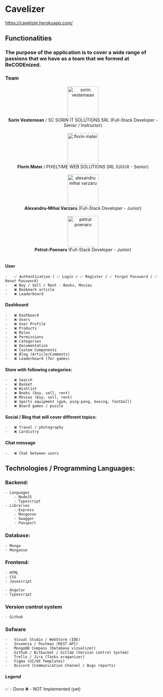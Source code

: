 # Cavelizer

https://cavelizer.herokuapp.com/

## Functionalities

### The purpose of the application is to cover a wide range of passions that we have as a team that we formed at ReCODEnized.

### Team

<div style="text-align: center"> <img src="https://iili.io/S1t3Ne.jpg" height="100px" alt="sorin vestemean"> </div>
<div style="text-align: center"><strong>Sorin Vestemean</strong> / SC SORIN IT SOLUTIONS SRL 
(Full-Stack Developer - Senior / Instructor)</div>
<br>
<div style="text-align: center"> <img src="https://iili.io/S1t5xa.jpg" height="100px" alt="florin matei"> </div>
<div style="text-align: center"><strong>Florin Matei</strong> / PIXELTIME WEB SOLUTIONS SRL (UI/UX - Senior)</div>
<br>

<div style="text-align: center"> <img src="https://iili.io/S1t2R9.jpg" height="100px" alt="alexandru mihai varzaru"> </div>
<div style="text-align: center"><strong>Alexandru-Mihai Varzaru</strong> (Full-Stack Developer - Junior)</div>
<br>

<div style="text-align: center"> <img src="https://iili.io/S1tFDu.jpg" height="100px" alt="petrut poenaru"> </div>
<div style="text-align: center"><strong>Petrut-Poenaru</strong> (Full-Stack Developer - Junior)</div>
<br>


#### User

    -   ✅ Authentication ( ✅ Login / ✅ Register / ✅ Forgot Password / ✅ Reset Password)
    -   ❌ Buy / Sell / Rent - Books, Movies
    -   ❌ Bookmark article
    -   ❌ Leaderboard

#### Dashboard

    -   ❌ Dashboard
    -   ❌ Users
    -   ❌ User Profile
    -   ❌ Products
    -   ❌ Roles
    -   ❌ Permissions
    -   ❌ Categories
    -   ❌ Documentation
    -   ❌ Custom Components
    -   ❌ Blog (Article/Comments)
    -   ❌ Leaderboard (for games)

#### Store with following categories:

    -   ❌ Search
    -   ❌ Basket
    -   ❌ Wishlist
    -   ❌ Books (buy, sell, rent)
    -   ❌ Movies (buy, sell, rent)
    -   ❌ Sports equipment (gym, ping-pong, boxing, football)
    -   ❌ Board games / puzzle

#### Social / Blog that will cover different topics:

    -   ❌ Travel / photography
    -   ❌ Cardistry

#### Chat message

    -   ❌ Chat between users

## Technologies / Programming Languages:

### Backend:

    - Languages
        - NodeJS
        - Typescript
    - Libraries
        - Express
        - Mongoose
        - Swagger
        - Passport

### Database:

    - Mongo
    - Mongoose

### Frontend:

    - HTML
    - CSS
    - Javascript

    - Angular
    - Typescript

### Version control system

    - Github

### Sofware

    -   Visual Studio / WebStorm (IDE)
    -   Insomnia / Postman (REST API)
    -   MongoDB Compass (Database vizualizer)
    -   Github / Bitbucket / Gitlab (Version control System)
    -   Trello / Jira (Tasks oraganizer)
    -   Figma (UI/UX Templates)
    -   Discord (Communication Channel / Bugs reports)

##### Legend

✅ - Done ❌ - NOT Implemented (yet)
